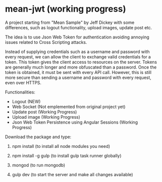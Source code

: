 mean-jwt (working progress)
========

A project starting from "Mean Sample" by Jeff Dickey with some differences, such as logout functionality, upload images, update post etc. 

The idea is to use Json Web Token for authentication avoiding annoying issues related to Cross Scripting attacks.

Instead of supplying credentials such as a username and password with every request, we can allow the client to exchange valid credentials for a token. This token gives the client access to resources on the server. Tokens are generally much longer and more obfuscated than a password. Once the token is obtained, it must be sent with every API call. However, this is still more secure than sending a username and password with every request, even over HTTPS.

Functionalities:

- Logout (NEW)
- Web Socket (Not emplemented from original project yet)
- Update post (Working Progress)
- Upload image (Working Progress)
- Json Web Token Persistence using Angular Sessions (Working Progress)

Download the package and type:

1) npm install (to install all node modules you need)

2) npm install -g gulp (to install gulp task runner globally)

3) mongod (to run mongodb)

4) gulp dev (to start the server and make all changes available)
